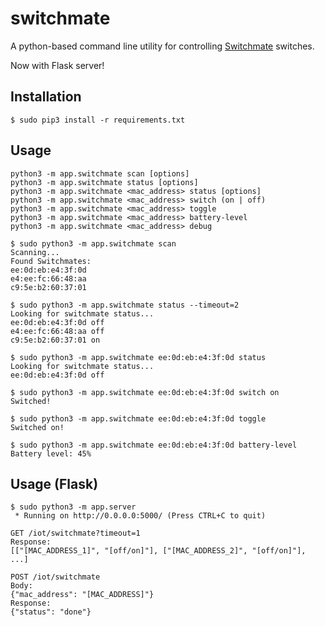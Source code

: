 # switchmate

A python-based command line utility for controlling
[Switchmate](https://www.mysimplysmarthome.com/products/switchmate-switches/) switches.

Now with Flask server!

## Installation

	$ sudo pip3 install -r requirements.txt

## Usage

    python3 -m app.switchmate scan [options]
    python3 -m app.switchmate status [options]
    python3 -m app.switchmate <mac_address> status [options]
    python3 -m app.switchmate <mac_address> switch (on | off)
    python3 -m app.switchmate <mac_address> toggle
    python3 -m app.switchmate <mac_address> battery-level
    python3 -m app.switchmate <mac_address> debug

	$ sudo python3 -m app.switchmate scan
	Scanning...
	Found Switchmates:
	ee:0d:eb:e4:3f:0d
	e4:ee:fc:66:48:aa
	c9:5e:b2:60:37:01

	$ sudo python3 -m app.switchmate status --timeout=2
	Looking for switchmate status...
	ee:0d:eb:e4:3f:0d off
	e4:ee:fc:66:48:aa off
	c9:5e:b2:60:37:01 on

	$ sudo python3 -m app.switchmate ee:0d:eb:e4:3f:0d status
	Looking for switchmate status...
	ee:0d:eb:e4:3f:0d off

	$ sudo python3 -m app.switchmate ee:0d:eb:e4:3f:0d switch on
	Switched!

	$ sudo python3 -m app.switchmate ee:0d:eb:e4:3f:0d toggle
	Switched on!

	$ sudo python3 -m app.switchmate ee:0d:eb:e4:3f:0d battery-level
	Battery level: 45%

## Usage (Flask)

	$ sudo python3 -m app.server
	 * Running on http://0.0.0.0:5000/ (Press CTRL+C to quit)

	GET /iot/switchmate?timeout=1
	Response:
	[["[MAC_ADDRESS_1]", "[off/on]"], ["[MAC_ADDRESS_2]", "[off/on]"], ...]

	POST /iot/switchmate
	Body:
	{"mac_address": "[MAC_ADDRESS]"}
	Response:
	{"status": "done"}